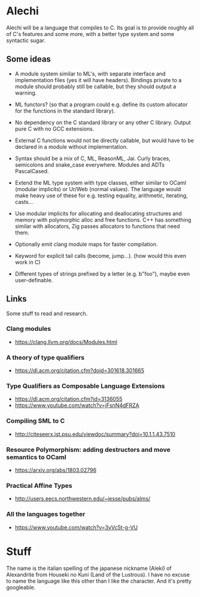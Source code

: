 # Alechi
Alechi will be a language that compiles to C. Its goal is to provide roughly
all of C's features and some more, with a better type system and some syntactic
sugar.


## Some ideas
- A module system similar to ML's, with separate interface and implementation
  files (yes it will have headers). Bindings private to a module should
  probably still be callable, but they should output a warning.

- ML functors? (so that a program could e.g. define its custom allocator for
  the functions in the standard library).

- No dependency on the C standard library or any other C library. Output
  pure C with no GCC extensions.

- External C functions would not be directly callable, but would have to be
  declared in a module without implementation.

- Syntax should be a mix of C, ML, ReasonML, Jai. Curly braces, semicolons and
  snake\_case everywhere. Modules and ADTs PascalCased.

- Extend the ML type system with type classes, either similar to OCaml (modular
  implicits) or Ur/Web (normal values). The language would make heavy use of
  these for e.g. testing equality, arithmetic, iterating, casts...

- Use modular implicits for allocating and deallocating structures and memory
  with polymorphic alloc and free functions. C++ has something similar with
  allocators, Zig passes allocators to functions that need them.

- Optionally emit clang module maps for faster compilation.

- Keyword for explicit tail calls (become, jump...). (how would this even work
  in C)

- Different types of strings prefixed by a letter (e.g. b"foo"), maybe even
  user-definable.


## Links
Some stuff to read and research.

### Clang modules
* https://clang.llvm.org/docs/Modules.html

### A theory of type qualifiers
* https://dl.acm.org/citation.cfm?doid=301618.301665

### Type Qualifiers as Composable Language Extensions
* https://dl.acm.org/citation.cfm?id=3136055
* https://www.youtube.com/watch?v=jFsnN4dFRZA

### Compiling SML to C
* http://citeseerx.ist.psu.edu/viewdoc/summary?doi=10.1.1.43.7510

### Resource Polymorphism: adding destructors and move semantics to OCaml
* https://arxiv.org/abs/1803.02796

### Practical Affine Types
* http://users.eecs.northwestern.edu/~jesse/pubs/alms/

### All the languages together
* https://www.youtube.com/watch?v=3yVc5t-g-VU


# Stuff
The name is the italian spelling of the japanese nickname (Aleki) of Alexandrite
from Houseki no Kuni (Land of the Lustrous). I have no excuse to name the
language like this other than I like the character. And it's pretty googleable.
